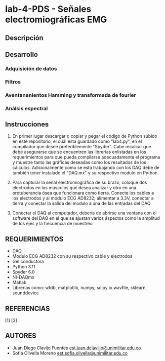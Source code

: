 # lab-4-PDS - Señales electromiográficas EMG

## Descripción

## Desarrollo
### Adquisición de datos
### Filtros
### Aventananientos Hamming y transformada de fourier
### Análsis espectral

## Instrucciones
1) En primer lugar descargar o copiar y pegar el código de Python subido en este repositorio, el cuál esta guardado como "lab4.py", en el compilador que desee preferiblemente "Spyder". Cabe recalcar que debe asegurarse que se encuentren las librerias enlistadas en los requerimientos para que pueda compilarse adecuadamente el programa y muestre tanto las gráficas deseadas como los resultados de los cálculos. Adicionalmente como se esta trabajando con los DAQ debe de también tener instalado el "DAQ.mx" y su respectivo modulo en Python.

2) Para capturar la señal electromiográfica de su brazo, coloque dos electrodos en los músculos que desea analizar y otro en una protuberancia ósea que funcionara como tierra. Conecte los cables a los electrodos y al módulo ECG AD8232; alimentar a 3.3V, conectar a tierra y conectar la salida del modulo a una de las entradas del DAQ.

3) Conectar el DAQ al computador, debería de abrirse una ventana con el software del DAQ en el que se ajustan varios áspectos como la amplitud de los ejes y la frecuencia de muestreo 


## REQUERIMIENTOS
- DAQ
- Modulo ECG AD8232 con su respectivo cable y electrodos
- Gel conductora
- Python 3.11
- Spyder 6.0
- NI-DAQmx
- Matlab
- Librerias como: wfdb, matplotlib, numpy, scipy.io.wavfile, sklearn, sounddevice

## REFERENCIAS
[1] 
[2] 

## AUTORES
- Juan Diego Clavijo Fuentes
  est.juan.dclavijjo@unimilitar.edu.co
- Sofia Olivella Moreno
  est.sofia.olivella@unimilitar.edu.co

